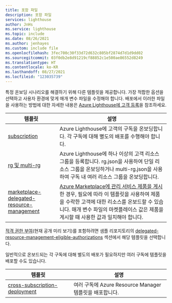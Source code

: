 ```yaml
---
title: 포함 파일
description: 포함 파일
services: lighthouse
author: JnHs
ms.service: lighthouse
ms.topic: include
ms.date: 08/26/2021
ms.author: jenhayes
ms.custom: include file
ms.openlocfilehash: 3fec700c30f33d72d632c805bf2874d7d1d9dd02
ms.sourcegitcommit: 03f0db2e8d91219cf88852c1e500ae86552d8249
ms.translationtype: HT
ms.contentlocale: ko-KR
ms.lasthandoff: 08/27/2021
ms.locfileid: "123035739"
---
```

특정 온보딩 시나리오를 해결하기 위해 다른 템플릿을 제공합니다. 가장 적합한 옵션을 선택하고 사용자 환경에 맞게 매개 변수 파일을 수정해야 합니다. 배포에서 이러한 파일을 사용하는 방법에 대한 자세한 내용은 [Azure Lighthouse에 고객 등록](../articles/lighthouse/how-to/onboard-customer.md)을 참조하세요.

| **템플릿** | **설명** |
|---------|---------|
| [subscription](https://github.com/Azure/Azure-Lighthouse-samples/tree/master/templates/delegated-resource-management/subscription) | Azure Lighthouse에 고객의 구독을 온보딩합니다. 각 구독에 대해 별도의 배포를 수행해야 합니다. |
| [rg 및 multi-rg](https://github.com/Azure/Azure-Lighthouse-samples/tree/master/templates/delegated-resource-management/rg) | Azure Lighthouse에 하나 이상의 고객 리소스 그룹을 등록합니다. rg.json을 사용하여 단일 리소스 그룹을 온보딩하거나 multi-rg.json을 사용하여 구독 내 여러 리소스 그룹을 온보딩합니다. |
| [marketplace-delegated-resource-management](https://github.com/Azure/Azure-Lighthouse-samples/tree/master/templates/marketplace-delegated-resource-management) | [Azure Marketplace에 관리 서비스 제품을 게시](../articles/lighthouse/how-to/publish-managed-services-offers.md)한 경우, 필요에 따라 이 템플릿을 사용하여 제품을 수락한 고객에 대한 리소스를 온보드할 수 있습니다. 매개 변수 파일의 마켓플레이스 값은 제품을 게시할 때 사용한 값과 일치해야 합니다. |

[적격 권한 부여](../articles/lighthouse/how-to/create-eligible-authorizations.md)(현재 공개 미리 보기)를 포함하려면 샘플 리포지토리의 [delegated-resource-management-eligible-authorizations](https://github.com/Azure/Azure-Lighthouse-samples/tree/master/templates/delegated-resource-management-eligible-authorizations) 섹션에서 해당 템플릿을 선택합니다.

일반적으로 온보드되는 각 구독에 대해 별도의 배포가 필요하지만 여러 구독에 템플릿을 배포할 수도 있습니다.

| **템플릿** | **설명** |
|---------|---------|
| [cross-subscription-deployment](https://github.com/Azure/Azure-Lighthouse-samples/tree/master/templates/cross-subscription-deployment) | 여러 구독에 Azure Resource Manager 템플릿을 배포합니다. |


